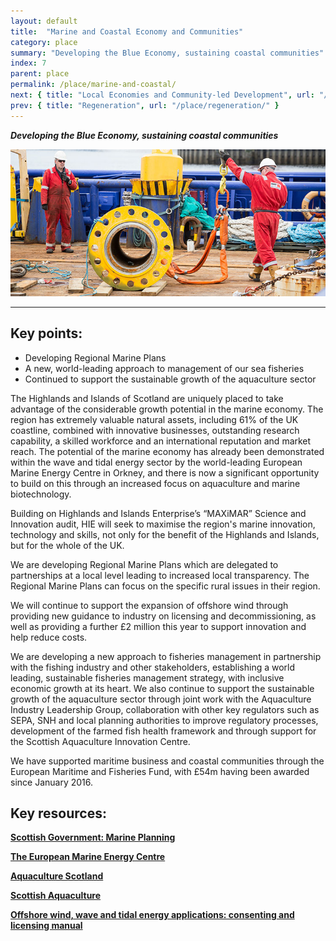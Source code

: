 ```yaml
---
layout: default
title:  "Marine and Coastal Economy and Communities"
category: place
summary: "Developing the Blue Economy, sustaining coastal communities"
index: 7
parent: place
permalink: /place/marine-and-coastal/
next: { title: "Local Economies and Community-led Development", url: "/place/local-economies/" }
prev: { title: "Regeneration", url: "/place/regeneration/" }
---
```

***Developing the Blue Economy, sustaining coastal communities***

![A photograph of men working at Aberdeen Harbour](/assets/images/pageimages/Place.36.jpg)  

---

## Key points:

* Developing Regional Marine Plans
* A new, world-leading approach to management of our sea fisheries
* Continued to support the sustainable growth of the aquaculture sector

The Highlands and Islands of Scotland are uniquely placed to take advantage of the considerable growth potential in the marine economy. The region has extremely valuable natural assets, including 61% of the UK coastline, combined with innovative businesses, outstanding research capability, a skilled workforce and an international reputation and market reach.  The potential of the marine economy has already been demonstrated within the wave and tidal energy sector by the world-leading European Marine Energy Centre in Orkney, and there is now a significant opportunity to build on this through an increased focus on aquaculture and marine biotechnology.  

Building on Highlands and Islands Enterprise’s  “MAXiMAR” Science and Innovation audit, HIE will seek to maximise the region's marine innovation, technology and skills, not only for the benefit of the Highlands and Islands, but for the whole of the UK.  

We are developing Regional Marine Plans which are delegated to partnerships at a local level leading to increased local transparency.  The Regional Marine Plans can focus on the specific rural issues in their region.  

We will continue to support the expansion of offshore wind through providing new guidance to industry on licensing and decommissioning, as well as providing a further £2 million this year to support innovation and help reduce costs.  

We are developing a new approach to fisheries management in partnership with the fishing industry and other stakeholders, establishing a world leading, sustainable fisheries management strategy, with inclusive economic growth at its heart. We also continue to support the sustainable growth of the aquaculture sector through joint work with the Aquaculture Industry Leadership Group, collaboration with other key regulators such as SEPA, SNH and local planning authorities to improve regulatory processes, development of the farmed fish health framework and through support for the Scottish Aquaculture Innovation Centre.  

We have supported maritime business and coastal communities through the European Maritime and Fisheries Fund, with £54m having been awarded since January 2016.  

## Key resources:

**[Scottish Government: Marine Planning](https://www.gov.scot/Topics/marine/seamanagement/regional)**

**[The European Marine Energy Centre](http://www.emec.org.uk/)**  

**[Aquaculture Scotland](http://aquaculture.scotland.gov.uk/)**

**[Scottish Aquaculture](http://scottishaquaculture.com/)**

**[Offshore wind, wave and tidal energy applications: consenting and licensing manual](https://www.gov.scot/publications/marine-scotland-consenting-licensing-manual-offshore-wind-wave-tidal-energy-applications/)**
